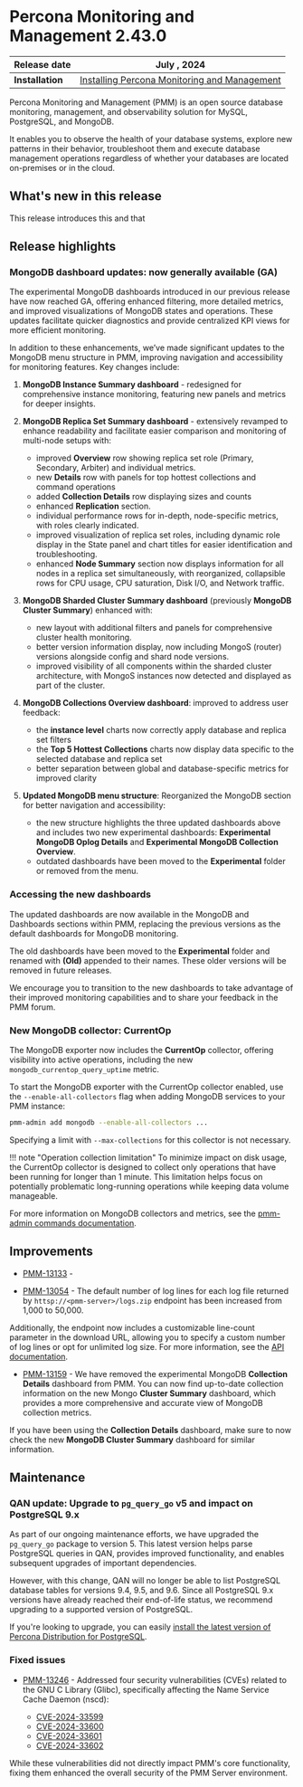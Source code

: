 # Percona Monitoring and Management 2.43.0

| **Release date** | July , 2024                                                                                     |
| -----------------| ----------------------------------------------------------------------------------------------- |
| **Installation** | [Installing Percona Monitoring and Management](../quickstart/index.md) |

Percona Monitoring and Management (PMM) is an open source database monitoring, management, and observability solution for MySQL, PostgreSQL, and MongoDB.

It enables you to observe the health of your database systems, explore new patterns in their behavior, troubleshoot them and execute database management operations regardless of whether your databases are located on-premises or in the cloud.

## What's new in this release

This release introduces this and that

## Release highlights

### MongoDB dashboard updates: now generally available (GA)

The experimental MongoDB dashboards introduced in our previous release have now reached GA, offering enhanced filtering, more detailed metrics, and improved visualizations of MongoDB states and operations. These updates facilitate quicker diagnostics and provide centralized KPI views for more efficient monitoring.

In addition to these enhancements, we’ve made significant updates to the MongoDB menu structure in PMM, improving navigation and accessibility for monitoring features. Key changes include:

1. **MongoDB Instance Summary dashboard**  - redesigned for comprehensive instance monitoring, featuring new panels and metrics for deeper insights.

2. **MongoDB Replica Set Summary dashboard** - extensively revamped to enhance readability and facilitate easier comparison and monitoring of multi-node setups with:
   - improved **Overview** row showing replica set role (Primary, Secondary, Arbiter) and individual metrics.
   - new **Details** row with panels for top hottest collections and command operations
   - added **Collection Details** row displaying sizes and counts
   - enhanced **Replication** section.
   - individual performance rows for in-depth, node-specific metrics, with roles clearly indicated.
   - improved visualization of replica set roles, including dynamic role display in the State panel and chart titles for easier identification and troubleshooting.
   - enhanced **Node Summary** section now displays information for all nodes in a replica set simultaneously, with reorganized, collapsible rows for CPU usage, CPU saturation, Disk I/O, and Network traffic.

3. **MongoDB Sharded Cluster Summary dashboard** (previously **MongoDB Cluster Summary**) enhanced with:
   - new layout with additional filters and panels for comprehensive cluster health monitoring.
   - better version information display, now including MongoS (router) versions alongside config and shard node versions.
   - improved visibility of all components within the sharded cluster architecture,  with MongoS instances now detected and displayed as part of the cluster.

4. **MongoDB Collections Overview dashboard**: improved to address user feedback:
     - the **instance level** charts now correctly apply database and replica set filters
     - the **Top 5 Hottest Collections** charts now display data specific to the selected database and replica set
     - better separation between global and database-specific metrics for improved clarity

5. **Updated MongoDB menu structure**:  Reorganized the MongoDB section for better navigation and accessibility:
   - the new structure highlights the three updated dashboards above and includes two new experimental dashboards: **Experimental MongoDB Oplog Details** and **Experimental MongoDB Collection Overview**.
   - outdated dashboards have been moved to the **Experimental** folder or removed from the menu.

### Accessing the new dashboards

The updated dashboards are now available in the MongoDB and Dashboards sections within PMM, replacing the previous versions as the default dashboards for MongoDB monitoring.

The old dashboards have been moved to the **Experimental** folder and renamed with **(Old)** appended to their names. These older versions will be removed in future releases.

We encourage you to transition to the new dashboards to take advantage of their improved monitoring capabilities and to share your feedback in the PMM forum.

### New MongoDB collector: CurrentOp

The MongoDB exporter now includes the **CurrentOp** collector, offering visibility into active operations, including the new `mongodb_currentop_query_uptime` metric.

To start the MongoDB exporter with the CurrentOp collector enabled, use the `--enable-all-collectors` flag when adding MongoDB services to your PMM instance:

```sh
pmm-admin add mongodb --enable-all-collectors ...
```

Specifying a limit with `--max-collections` for this collector is not necessary.

!!! note "Operation collection limitation"
    To minimize impact on disk usage, the CurrentOp collector is designed to collect only operations that have been running for longer than 1 minute. This limitation helps focus on potentially problematic long-running operations while keeping data volume manageable.

For more information on MongoDB collectors and metrics, see the [pmm-admin commands documentation](../use/commamds/pmm-admin.md).


## Improvements

- [PMM-13133](https://perconadev.atlassian.net/browse/PMM-13133) - 

- [PMM-13054](https://perconadev.atlassian.net/browse/PMM-13054) - The default number of log lines for each log file returned by `httsp://<pmm-server>/logs.zip` endpoint has been increased from 1,000 to 50,000. 

Additionally, the endpoint now includes a customizable line-count parameter in the download URL, allowing you to specify a custom number of log lines or opt for unlimited log size. For more information, see the [API documentation](https://percona-pmm.readme.io/reference/logs).

- [PMM-13159](https://perconadev.atlassian.net/browse/PMM-13159) - We have removed the experimental MongoDB **Collection Details** dashboard from PMM. You can now find up-to-date collection information on the new Mongo **Cluster Summary** dashboard, which provides a more comprehensive and accurate view of MongoDB collection metrics. 

If you have been using the **Collection Details** dashboard, make sure to now check the new **MongoDB Cluster Summary** dashboard for similar information.


## Maintenance

### QAN update: Upgrade to `pg_query_go` v5 and impact on PostgreSQL 9.x

As part of our ongoing maintenance efforts, we have upgraded the `pg_query_go` package to version 5. This latest version helps parse PostgreSQL queries in QAN, provides improved functionality, and enables subsequent upgrades of important dependencies.

However, with this change, QAN will no longer be able to list PostgreSQL database tables for versions 9.4, 9.5, and 9.6. Since all PostgreSQL 9.x versions have already reached their end-of-life status, we recommend upgrading to a supported version of PostgreSQL.

If you're looking to upgrade, you can easily [install the latest version of Percona Distribution for PostgreSQL](https://docs.percona.com/postgresql/16/installing.html). 

### Fixed issues

- [PMM-13246](https://perconadev.atlassian.net/browse/PMM-13246) - Addressed four security vulnerabilities (CVEs) related to the GNU C Library (Glibc), specifically affecting the Name Service Cache Daemon (nscd):

   - [CVE-2024-33599](https://nvd.nist.gov/vuln/detail/CVE-2024-33599)
   - [CVE-2024-33600](https://nvd.nist.gov/vuln/detail/CVE-2024-33600)
   - [CVE-2024-33601](https://nvd.nist.gov/vuln/detail/CVE-2024-33601)
   - [CVE-2024-33602](https://nvd.nist.gov/vuln/detail/CVE-2024-33602) 
 
 While these vulnerabilities did not directly impact PMM's core functionality, fixing them enhanced the overall security of the PMM Server environment. 

